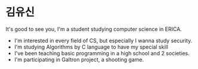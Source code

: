 김유신
======

It's good to see you, I'm a student studying computer science in ERICA.
* I'm interested in every field of CS, but especially I wanna study security.
* I'm studying Algorithms by C language to have my special skill
* I've been teaching basic programming in a high school and 2 societies.
* I'm participating in Galtron project, a shooting game.
